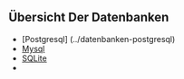 ## Übersicht Der Datenbanken

* [Postgresql] (../datenbanken-postgresql) 
* [Mysql](../datenbanken-mysql)
* [SQLite](../datenbanken-sqlite)
* [](../datenbanken-oracle)

